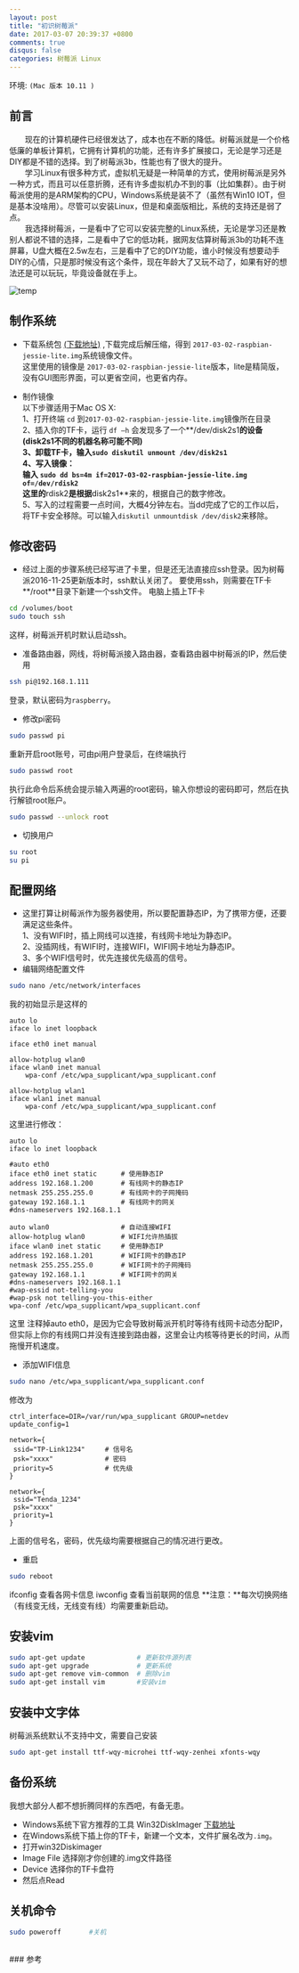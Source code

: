 ```yaml
---
layout: post
title: "初识树莓派"
date: 2017-03-07 20:39:37 +0800
comments: true
disqus: false
categories: 树莓派 Linux
---
```

环境: `(Mac 版本 10.11 ) `  

## 前言
&emsp;&emsp;现在的计算机硬件已经很发达了，成本也在不断的降低。树莓派就是一个价格低廉的单板计算机，它拥有计算机的功能，还有许多扩展接口，无论是学习还是DIY都是不错的选择。到了树莓派3b，性能也有了很大的提升。   
&emsp;&emsp;学习Linux有很多种方式，虚拟机无疑是一种简单的方式，使用树莓派是另外一种方式，而且可以任意折腾，还有许多虚拟机办不到的事（比如集群）。由于树莓派使用的是ARM架构的CPU，Windows系统是装不了（虽然有Win10 IOT，但是基本没啥用）。尽管可以安装Linux，但是和桌面版相比，系统的支持还是弱了点。   
&emsp;&emsp;我选择树莓派，一是看中了它可以安装完整的Linux系统，无论是学习还是教别人都说不错的选择，二是看中了它的低功耗，据网友估算树莓派3b的功耗不连屏幕，U盘大概在2.5w左右，三是看中了它的DIY功能，谁小时候没有想要动手DIY的心情，只是那时候没有这个条件，现在年龄大了又玩不动了，如果有好的想法还是可以玩玩，毕竟设备就在手上。
<!-- more -->
 ![temp](/images/2017/03/08/raspbianpi3b.jpg)
## 制作系统
* 下载系统包 [(下载地址)](https://www.raspberrypi.org/downloads/)  ,下载完成后解压缩，得到 `2017-03-02-raspbian-jessie-lite.img`系统镜像文件。   
这里使用的镜像是 `2017-03-02-raspbian-jessie-lite`版本，lite是精简版，没有GUI图形界面，可以更省空间，也更省内存。   

* 制作镜像   
以下步骤适用于Mac OS X:   
1、打开终端 `cd` 到`2017-03-02-raspbian-jessie-lite.img`镜像所在目录    
2、插入你的TF卡，运行 `df –h` 会发现多了一个**/dev/disk2s1**的设备(disk2s1不同的机器名称可能不同)   
3、卸载TF卡，输入`sudo diskutil unmount /dev/disk2s1`   
4、写入镜像：   
输入 `sudo dd bs=4m if=2017-03-02-raspbian-jessie-lite.img of=/dev/rdisk2`   
这里的**rdisk2**是根据**disk2s1**来的，根据自己的数字修改。   
5、写入的过程需要一点时间，大概4分钟左右。当dd完成了它的工作以后，将TF卡安全移除。可以输入`diskutil unmountdisk /dev/disk2`来移除。

## 修改密码
* 经过上面的步骤系统已经写进了卡里，但是还无法直接应ssh登录。因为树莓派2016-11-25更新版本时，ssh默认关闭了。
要使用ssh，则需要在TF卡**/root**目录下新建一个ssh文件。
电脑上插上TF卡

``` sh 
cd /volumes/boot
sudo touch ssh
```
这样，树莓派开机时默认启动ssh。

* 准备路由器，网线，将树莓派接入路由器，查看路由器中树莓派的IP，然后使用

``` sh 
ssh pi@192.168.1.111
```
登录，默认密码为`raspberry`。

* 修改pi密码

``` sh
sudo passwd pi
```
重新开启root账号，可由pi用户登录后，在终端执行

``` sh
sudo passwd root
```
执行此命令后系统会提示输入两遍的root密码，输入你想设的密码即可，然后在执行解锁root账户。

``` sh
sudo passwd --unlock root
```

* 切换用户

``` sh
su root
su pi
```

## 配置网络
* 这里打算让树莓派作为服务器使用，所以要配置静态IP，为了携带方便，还要满足这些条件。   
1、没有WIFI时，插上网线可以连接，有线网卡地址为静态IP。   
2、没插网线，有WIFI时，连接WIFI，WIFI网卡地址为静态IP。   
3、多个WIFI信号时，优先连接优先级高的信号。   
* 编辑网络配置文件

``` sh
sudo nano /etc/network/interfaces
```

我的初始显示是这样的

``` text
auto lo
iface lo inet loopback

iface eth0 inet manual

allow-hotplug wlan0
iface wlan0 inet manual
    wpa-conf /etc/wpa_supplicant/wpa_supplicant.conf

allow-hotplug wlan1
iface wlan1 inet manual
    wpa-conf /etc/wpa_supplicant/wpa_supplicant.conf
```

这里进行修改：

``` text
auto lo
iface lo inet loopback

#auto eth0
iface eth0 inet static      # 使用静态IP
address 192.168.1.200       # 有线网卡的静态IP
netmask 255.255.255.0       # 有线网卡的子网掩码
gateway 192.168.1.1         # 有线网卡的网关
#dns-nameservers 192.168.1.1

auto wlan0                  # 自动连接WIFI
allow-hotplug wlan0         # WIFI允许热插拔
iface wlan0 inet static     # 使用静态IP
address 192.168.1.201       # WIFI网卡的静态IP
netmask 255.255.255.0       # WIFI网卡的子网掩码
gateway 192.168.1.1         # WIFI网卡的网关
#dns-nameservers 192.168.1.1
#wap-essid not-telling-you
#wap-psk not telling-you-this-either
wpa-conf /etc/wpa_supplicant/wpa_supplicant.conf
```
这里 注释掉auto eth0，是因为它会导致树莓派开机时等待有线网卡动态分配IP，但实际上你的有线网口并没有连接到路由器，这里会让内核等待更长的时间，从而拖慢开机速度。

* 添加WIFI信息

``` sh
sudo nano /etc/wpa_supplicant/wpa_supplicant.conf
```
修改为

``` text
ctrl_interface=DIR=/var/run/wpa_supplicant GROUP=netdev
update_config=1

network={
 ssid="TP-Link1234"     # 信号名
 psk="xxxx"             # 密码
 priority=5             # 优先级
}

network={
 ssid="Tenda_1234"
 psk="xxxx"
 priority=1
}
```
上面的信号名，密码，优先级均需要根据自己的情况进行更改。

* 重启

``` sh 
sudo reboot
```
ifconfig 查看各网卡信息
iwconfig 查看当前联网的信息
**注意：**每次切换网络（有线变无线，无线变有线）均需要重新启动。

## 安装vim

``` sh
sudo apt-get update             # 更新软件源列表
sudo apt-get upgrade            # 更新系统 
sudo apt-get remove vim-common  # 删除vim   
sudo apt-get install vim        #安装vim 
```

## 安装中文字体
树莓派系统默认不支持中文，需要自己安装

``` sh
sudo apt-get install ttf-wqy-microhei ttf-wqy-zenhei xfonts-wqy
```

## 备份系统
我想大部分人都不想折腾同样的东西吧，有备无患。    

* Windows系统下官方推荐的工具 Win32DiskImager [下载地址](http://sqdownb.onlinedown.net/down/Win32DiskImager-0.9.5-binary.zip)
* 在Windows系统下插上你的TF卡，新建一个文本，文件扩展名改为`.img`。
* 打开win32Diskimager 
* Image File 选择刚才你创建的.img文件路径
* Device 选择你的TF卡盘符
* 然后点Read

## 关机命令

```sh
sudo poweroff       #关机
```
<br/>
### 参考
<http://www.jianshu.com/p/c0b589b380a1>
<http://blog.csdn.net/u014271612/article/details/53767669>
<http://blog.csdn.net/shaopengf/article/details/52411926>
<http://blog.csdn.net/shooter32/article/details/45126525>

